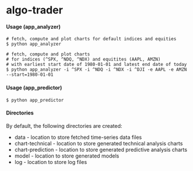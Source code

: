 # algo-trader

#### Usage (app_analyzer)
```
# fetch, compute and plot charts for default indices and equities
$ python app_analyzer

# fetch, compute and plot charts 
# for indices (^SPX, ^NDQ, ^NDX) and equitites (AAPL, AMZN) 
# with earliest start date of 1980-01-01 and latest end date of today
$ python app_analyzer -i ^SPX -i ^NDQ -i ^NDX -i ^DJI -e AAPL -e AMZN --start=1980-01-01
```

#### Usage (app_predictor)
```
$ python app_predictor
```

#### Directories
By default, the following directories are created:
* data - location to store fetched time-series data files
* chart-technical - location to store generated technical analysis charts
* chart-prediction - location to store generated predictive analysis charts
* model - location to store generated models
* log - location to store log files
